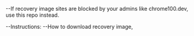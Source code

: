 --If recovery image sites are blocked by your admins like chrome100.dev, use this repo instead.

--Instructions:
--How to download recovery image,
